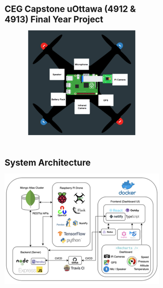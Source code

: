 # CEG Capstone uOttawa (4912 &amp; 4913) Final Year Project

<p align="center">
  <img src="assets/Logo.png?raw=true" width="350" title="Capstone Logo">
</p>

&nbsp;
&nbsp;
&nbsp;

# System Architecture 

<p align="center">
  <img src="assets/SystemArch.png?raw=true" width="650" title="Capstone Logo">
</p>
